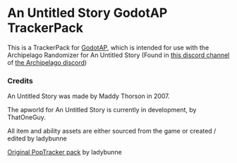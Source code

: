 # An Untitled Story GodotAP TrackerPack
This is a TrackerPack for [GodotAP](https://github.com/EmilyV99/GodotAP), which is intended for use with the Archipelago Randomizer for An Untitled Story (Found in [this discord channel](https://discord.com/channels/731205301247803413/1194062970230165554) of [the Archipelago discord](https://discord.gg/8Z65BR2))


### Credits

An Untitled Story was made by Maddy Thorson in 2007.

The apworld for An Untitled Story is currently in development, by ThatOneGuy.

All item and ability assets are either sourced from the game or created / edited by ladybunne

[Original PopTracker pack](https://github.com/ladybunne/AnUntitledStory_PopTrackerPack) by ladybunne
